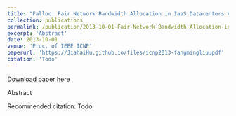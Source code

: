 ```yaml
---
title: "Falloc: Fair Network Bandwidth Allocation in IaaS Datacenters Via a Bargaining Game Approach"
collection: publications
permalink: /publication/2013-10-01-Fair-Network-Bandwidth-Allocation-in-IaaS-Datacenters-Via-a-Bargaining-Game-Approach
excerpt: 'Abstract'
date: 2013-10-01
venue: 'Proc. of IEEE ICNP'
paperurl: 'https://JiahaiHu.github.io/files/icnp2013-fangmingliu.pdf'
citation: 'Todo'
---
```


<a href='https://JiahaiHu.github.io/files/icnp2013-fangmingliu.pdf'>Download paper here</a>

Abstract

Recommended citation: Todo